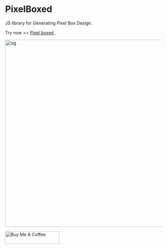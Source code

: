 # PixelBoxed
JS library for Generating Pixel Box Design.

Try now >> <a
          href="https://pixelboxed.netlify.app/"
          target="_blank"
          rel="noopener noreferrer"
        > Pixel boxed </a> .
        
        

<img width="600" alt="og" src="https://user-images.githubusercontent.com/19428280/148782573-6620bfee-0847-4759-82d5-eac1a5fe596a.png">

<a href="https://www.buymeacoffee.com/neeravnadla" target="_blank"><img src="https://cdn.buymeacoffee.com/buttons/default-red.png" alt="Buy Me A Coffee" height="41" width="174"></a>
 




